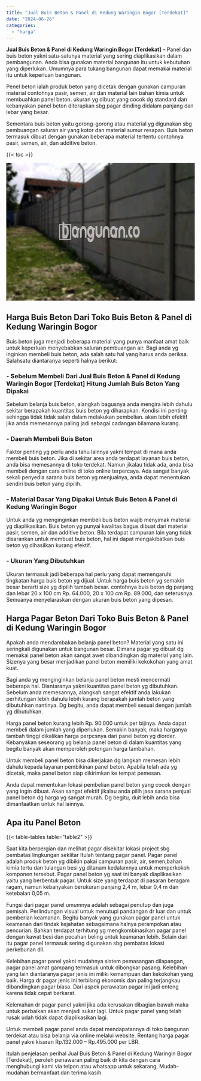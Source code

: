 ```yaml
---
title: "Jual Buis Beton & Panel di Kedung Waringin Bogor [Terdekat]"
date: "2024-06-26"
categories: 
  - "harga"
---
```


**Jual Buis Beton & Panel di Kedung Waringin Bogor \[Terdekat\]** – Panel dan buis beton yakni satu-satunya material yang sering diaplikasikan dalam pembangunan. Anda bisa gunakan material bangunan itu untuk kebutuhan yang diperlukan. Umumnya para tukang bangunan dapat memakai material itu untuk keperluan bangunan.

Penel beton ialah produk beton yang dicetak dengan gunakan campuran material contohnya pasir, semen, air dan material lain bahan kimia untuk membuahkan panel beton. ukuran yg dibuat yang cocok dg standard dan kebanyakan panel beton diterapkan sbg pagar dinding didalam panjang dan lebar yang besar.

Sementara buis beton yaitu gorong-gorong atau material yg digunakan sbg pembuangan saluran air yang kotor dan material sumur resapan. Buis beton termasuk dibuat dengan gunakan beberapa material tertentu contohnya pasir, semen, air, dan additive beton.

{{< toc >}}

![Jual Buis Beton & Panel di Kedung Waringin Bogor [Terdekat]](/images/jual-panel-buis-beton-murah-47.png)

## Harga Buis Beton Dari Toko Buis Beton & Panel di Kedung Waringin Bogor

Buis beton juga menjadi beberapa material yang punya manfaat amat baik untuk keperluan menyebabkan saluran pembuangan air. Bagi anda yg inginkan membeli buis beton, ada salah satu hal yang harus anda periksa. Salahsatu diantaranya seperti halnya berikut:

### \- Sebelum Membeli Dari Jual Buis Beton & Panel di Kedung Waringin Bogor \[Terdekat\] Hitung Jumlah Buis Beton Yang Dipakai

Sebelum belanja buis beton, alangkah bagusnya anda mengira lebih dahulu sekitar berapakah kuantitas buis beton yg diharapkan. Kondisi ini penting sehingga tidak tidak salah dalam melakukan pembelian. akan lebih efektif jika anda memesannya paling jadi sebagai cadangan bilamana kurang.

### \- Daerah Membeli Buis Beton

Faktor penting yg perlu anda tahu lainnya yakni tempat di mana anda membeli buis beton. Jika di sekitar area anda terdapat layanan buis beton, anda bisa memesannya di toko terdekat. Namun jikalau tidak ada, anda bisa membeli dengan cara online di toko online terpercaya. Ada sangat banyak sekali penyedia sarana buis beton yg menjualnya, anda dapat menentukan sendiri buis beton yang dipilih.

### \- Material Dasar Yang Dipakai Untuk Buis Beton & Panel di Kedung Waringin Bogor

Untuk anda yg menginginkan membeli buis beton wajib menyimak material yg diaplikasikan. Buis beton yg punyai kwalitas bagus dibuat dari material pasir, semen, air dan additive beton. Bila terdapat campuran lain yang tidak disarankan untuk membuat buis beton, hal ini dapat mengakibatkan buis beton yg dihasilkan kurang efektif.

### \- Ukuran Yang Dibutuhkan

Ukuran termasuk jadi beberapa hal perlu yang dapat memengaruhi tingkatan harga buis beton yg dijual. Untuk harga buis beton yg semakin besar berarti size yg dipilih tambah besar. contohnya buis beton dg panjang dan lebar 20 x 100 cm Rp. 64.000, 20 x 100 cm Rp. 89.000, dan seterusnya. Semuanya menyelaraskan dengan ukuran buis beton yang dipesan.

## Harga Pagar Beton Dari Toko Buis Beton & Panel di Kedung Waringin Bogor

Apakah anda mendambakan belanja panel beton? Material yang satu ini seringkali digunakan untuk bangunan besar. Dimana pagar yg dibuat dg memakai panel beton akan sangat awet dibandingkan dg material yang lain. Sizenya yang besar menjadikan panel beton memiliki kekokohan yang amat kuat.

Bagi anda yg menginginkan belanja panel beton mesti mencermati beberapa hal. Diantaranya yakni kuantitas panel beton yg dibutuhkan. Sebelum anda memesannya, alangkah sangat efektif anda lakukan perhitungan lebih dahulu lebih kurang berapakah jumlah beton yang dibutuhkan nantinya. Dg begitu, anda dapat membeli sesuai dengan jumlah yg dibutuhkan.

Harga panel beton kurang lebih Rp. 90.000 untuk per bijinya. Anda dapat membeli dalam jumlah yang diperlukan. Semakin banyak, maka harganya tambah tinggi dikalikan harga perpcsnya dari panel beton yg diorder. Kebanyakan seseorang yg belanja panel beton di dalam kuantitas yang begitu banyak akan memperoleh potongan harga tambahan.

Untuk membeli panel beton bisa dikerjakan dg langkah memesan lebih dahulu kepada layanan pembikinan panel beton. Apabila telah ada yg dicetak, maka panel beton siap dikirimkan ke tempat pemesan.

Anda dapat menentukan lokasi pembelian panel beton yang cocok dengan yang ingin dibuat. Akan sangat efektif jikalau anda pilih jasa sarana penjual panel beton dg harga yg sangat murah. Dg begitu, duit lebih anda bisa dimanfaatkan untuk hal lainnya.

## Apa itu Panel Beton

{{< table-tables table="table2" >}}

Saat kita berpergian dan melihat pagar disekitar lokasi project sbg pembatas lingkungan seklitar Itulah tentang pagar panel. Pagar panel adalah produk beton yg dibikin pakai campuran pasir, air, semen,bahan kimia tertu dan tulangan besi yg ditanam kedalamnya untuk memperkokoh komponen tersebut. Pagar panel beton yg saat ini banyak diaplikasikan yaitu yang berbentuk pagar. Untuk size yang terdapat di pasaran beragam ragam, namun kebanyakan berukuran panjang 2,4 m, lebar 0,4 m dan ketebalan 0,05 m.

Fungsi dari pagar panel umumnya adalah sebagai penutup dan juga pemisah. Perlindungan visual untuk menutupi pandangan dr luar dan untuk pemberian keamanan. Begitu banyak yang gunakan pagar panel untuk keamanan dari tindak kejahatan sebagaimana halnya perampokan atau pencurian. Bahkan terdapat terhitung yg mengkombinasikan pagar panel dengan kawat besi dan pecahan beling untuk keamanan lebih. Selain dari itu pagar panel termasuk sering digunakan sbg pembatas lokasi perkebunan dll.

Kelebihan pagar panel yakni mudahnya sistem pemasangan dilapangan, pagar panel amat gampang termasuk untuk dibongkar pasang. Kelebihan yang lain diantaranya pagar jenis ini miliki kemampuan dan kekokohan yang baik. Harga dr pagar jenis ini terbilang ekonomis dan paling terjangkau dibandingkan pagar biasa. Dari aspek perawatan pagar ini jadi enteng karena tidak cepat berkarat.

Kelemahan dr pagar panel yakni jika ada kerusakan dibagian bawah maka untuk perbaikan akan menjadi sukar lagi. Untuk pagar panel yang telah rusak udah tidak dapat diaplikasikan lagi.

Untuk membeli pagar panel anda dapat mendapatannya di toko bangunan terdekat atau bisa belanja via online melalui website. Rentang harga pagar panel yakni kisaran Rp.132.000 – Rp.495.000 per LBR.

Itulah penjelasan perihal Jual Buis Beton & Panel di Kedung Waringin Bogor \[Terdekat\], peroleh penawaran paling baik dr kita dengan cara menghubungi kami via telpon atau whatsapp untuk sekarang, Mudah-mudahan bermanfaat dan terima kasih.
